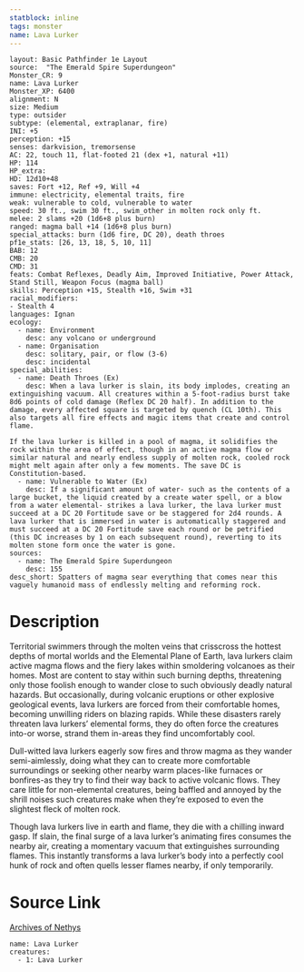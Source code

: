 ```yaml
---
statblock: inline
tags: monster
name: Lava Lurker
---
```

```statblock
layout: Basic Pathfinder 1e Layout
source:  "The Emerald Spire Superdungeon"
Monster_CR: 9
name: Lava Lurker
Monster_XP: 6400
alignment: N
size: Medium
type: outsider
subtype: (elemental, extraplanar, fire)
INI: +5
perception: +15
senses: darkvision, tremorsense
AC: 22, touch 11, flat-footed 21 (dex +1, natural +11)
HP: 114
HP_extra: 
HD: 12d10+48
saves: Fort +12, Ref +9, Will +4
immune: electricity, elemental traits, fire
weak: vulnerable to cold, vulnerable to water
speed: 30 ft., swim 30 ft., swim_other in molten rock only ft.
melee: 2 slams +20 (1d6+8 plus burn)
ranged: magma ball +14 (1d6+8 plus burn)
special_attacks: burn (1d6 fire, DC 20), death throes
pf1e_stats: [26, 13, 18, 5, 10, 11]
BAB: 12
CMB: 20
CMD: 31
feats: Combat Reflexes, Deadly Aim, Improved Initiative, Power Attack, Stand Still, Weapon Focus (magma ball)
skills: Perception +15, Stealth +16, Swim +31
racial_modifiers:
- Stealth 4
languages: Ignan
ecology:
  - name: Environment
    desc: any volcano or underground
  - name: Organisation
    desc: solitary, pair, or flow (3-6)
    desc: incidental
special_abilities:
  - name: Death Throes (Ex)
    desc: When a lava lurker is slain, its body implodes, creating an extinguishing vacuum. All creatures within a 5-foot-radius burst take 8d6 points of cold damage (Reflex DC 20 half). In addition to the damage, every affected square is targeted by quench (CL 10th). This also targets all fire effects and magic items that create and control flame.

If the lava lurker is killed in a pool of magma, it solidifies the rock within the area of effect, though in an active magma flow or similar natural and nearly endless supply of molten rock, cooled rock might melt again after only a few moments. The save DC is Constitution-based.
  - name: Vulnerable to Water (Ex)
    desc: If a significant amount of water- such as the contents of a large bucket, the liquid created by a create water spell, or a blow from a water elemental- strikes a lava lurker, the lava lurker must succeed at a DC 20 Fortitude save or be staggered for 2d4 rounds. A lava lurker that is immersed in water is automatically staggered and must succeed at a DC 20 Fortitude save each round or be petrified (this DC increases by 1 on each subsequent round), reverting to its molten stone form once the water is gone.
sources:
  - name: The Emerald Spire Superdungeon
    desc: 155
desc_short: Spatters of magma sear everything that comes near this vaguely humanoid mass of endlessly melting and reforming rock.
```
# Description
Territorial swimmers through the molten veins that crisscross the hottest depths of mortal worlds and the Elemental Plane of Earth, lava lurkers claim active magma flows and the fiery lakes within smoldering volcanoes as their homes. Most are content to stay within such burning depths, threatening only those foolish enough to wander close to such obviously deadly natural hazards. But occasionally, during volcanic eruptions or other explosive geological events, lava lurkers are forced from their comfortable homes, becoming unwilling riders on blazing rapids. While these disasters rarely threaten lava lurkers’ elemental forms, they do often force the creatures into-or worse, strand them in-areas they find uncomfortably cool.

Dull-witted lava lurkers eagerly sow fires and throw magma as they wander semi-aimlessly, doing what they can to create more comfortable surroundings or seeking other nearby warm places-like furnaces or bonfires-as they try to find their way back to active volcanic flows. They care little for non-elemental creatures, being baffled and annoyed by the shrill noises such creatures make when they’re exposed to even the slightest fleck of molten rock.

Though lava lurkers live in earth and flame, they die with a chilling inward gasp. If slain, the final surge of a lava lurker’s animating fires consumes the nearby air, creating a momentary vacuum that extinguishes surrounding flames. This instantly transforms a lava lurker’s body into a perfectly cool hunk of rock and often quells lesser flames nearby, if only temporarily.
# Source Link
[Archives of Nethys](https://aonprd.com/MonsterDisplay.aspx?ItemName=Lava%20Lurker)
```encounter-table
name: Lava Lurker
creatures:
  - 1: Lava Lurker
```
